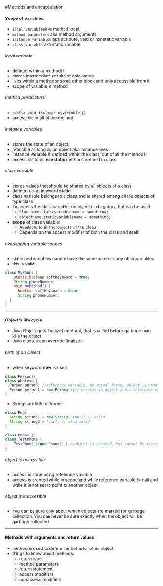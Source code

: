 #Methods and encapsulation
#### Scope of variables
* `local variables`aka method local
* `method parameters` aka method arguments
* `instance variables` aka attribute, field or nonstatic variable
* `class variable` aka static variable

###### local variable
* defined within a method()
* stores intermediate results of calculation
* lives within a methodor some other block and only accessible from it
* scope of variable is method

###### method parameters
* `public void foo(type myVariable){}`
* accessible in all of the method

###### instance variables
* stores the state of an object
* available as long as an object aka instance lives
* instance variable is defined within the class, out of all the methods
* accessible to all __nonstatic__ methods defined in class

###### class variable
* stores values that should be shared by all objects of a class
* defined using keyword __static__
* class variable belongs to a class and is shared among all the objects of type class
* To access the class variable, no object is obligatory, but can be used
  * `Classname.staticvariablename = something;`
  * `objectname.staticvariablename = something;`
* __scope__ of class variable:
  * Available to all the objects of the class
  * Depends on the access modifier of both the class and itself

###### overlapping variable scopes
* static and variables cannot have the same name as any other variables
* this is valid:
```java
class MyPhone {
    static boolean softKeyboard = true;
    String phoneNumber;
    void myMethod() {
      boolean softKeyboard = true;
      String phoneNumber;
  }
}
```

----
#### Object's life cycle
* Java Object gots finalize() method, that is called before garbage man kills the object
* Java classes can override finalize()

###### birth of an Object
* when keyword __new__ is used
```java
class Person{}
class Whatever{
  Person person; //reference variable, no actual Person object is created
  Person person1 = new Person();// creates an object and a reference variable
}
```
* Strings are little different:
```java
class Foo{
  String string1 = new String("foo"); // valid
  String string2 = "bar"; // also valid
}
```
```java
class Phone {}
class TestPhone {
	TestPhone(){new Phone();} //object is created, but cannot be accessed
}
```
###### object is accessible
* access is done using reference variable
* access is granted while in scope and while reference variable != null and while it is not set to point to another object

###### object is inaccesible
* You can be sure only about which objects are marked for garbage collection. You can never be sure exactly when the object will be garbage collected.

----
#### Methods with arguments and return values
* method is used to define the behavior of an object
* things to know about methods:
  * return type
  * method parameters
  * return statement
  * access modifiers
  * nonaccess modifiers

